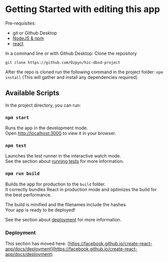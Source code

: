 # Getting Started with editing this app

Pre-requisites:
- git or Github Desktop
- [NodeJS & npm](https://docs.npmjs.com/downloading-and-installing-node-js-and-npm)
- [react](https://react.dev/learn/installation)

In a command line or with Github Desktop: Clone the repository

```git clone https://github.com/Ozpyn/hic-dbsd-project```

After the repo is cloned run the following command in the project folder:
```npm install```
(This will gather and install any dependencies required)



## Available Scripts

In the project directory, you can run:

### `npm start`

Runs the app in the development mode.\
Open [http://localhost:3000](http://localhost:3000) to view it in your browser.

### `npm test`

Launches the test runner in the interactive watch mode.\
See the section about [running tests](https://facebook.github.io/create-react-app/docs/running-tests) for more information.

### `npm run build`

Builds the app for production to the `build` folder.\
It correctly bundles React in production mode and optimizes the build for the best performance.

The build is minified and the filenames include the hashes.\
Your app is ready to be deployed!

See the section about [deployment](https://facebook.github.io/create-react-app/docs/deployment) for more information.

### Deployment

This section has moved here: [https://facebook.github.io/create-react-app/docs/deployment](https://facebook.github.io/create-react-app/docs/deployment)

